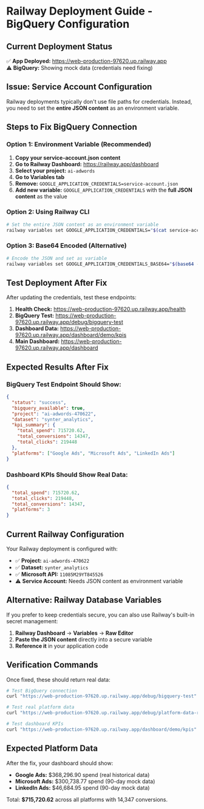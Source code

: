 # Railway Deployment Guide - BigQuery Configuration

## Current Deployment Status
✅ **App Deployed:** https://web-production-97620.up.railway.app  
⚠️ **BigQuery:** Showing mock data (credentials need fixing)

## Issue: Service Account Configuration

Railway deployments typically don't use file paths for credentials. Instead, you need to set the **entire JSON content** as an environment variable.

## Steps to Fix BigQuery Connection

### Option 1: Environment Variable (Recommended)

1. **Copy your service-account.json content**
2. **Go to Railway Dashboard:** https://railway.app/dashboard
3. **Select your project:** `ai-adwords`
4. **Go to Variables tab**
5. **Remove:** `GOOGLE_APPLICATION_CREDENTIALS=service-account.json`
6. **Add new variable:** `GOOGLE_APPLICATION_CREDENTIALS` with the **full JSON content** as the value

### Option 2: Using Railway CLI

```bash
# Set the entire JSON content as an environment variable
railway variables set GOOGLE_APPLICATION_CREDENTIALS="$(cat service-account.json)"
```

### Option 3: Base64 Encoded (Alternative)

```bash
# Encode the JSON and set as variable
railway variables set GOOGLE_APPLICATION_CREDENTIALS_BASE64="$(base64 -i service-account.json)"
```

## Test Deployment After Fix

After updating the credentials, test these endpoints:

1. **Health Check:** https://web-production-97620.up.railway.app/health
2. **BigQuery Test:** https://web-production-97620.up.railway.app/debug/bigquery-test  
3. **Dashboard Data:** https://web-production-97620.up.railway.app/dashboard/demo/kpis
4. **Main Dashboard:** https://web-production-97620.up.railway.app/dashboard

## Expected Results After Fix

### BigQuery Test Endpoint Should Show:
```json
{
  "status": "success",
  "bigquery_available": true,
  "project": "ai-adwords-470622",
  "dataset": "synter_analytics",
  "kpi_summary": {
    "total_spend": 715720.62,
    "total_conversions": 14347,
    "total_clicks": 219448
  },
  "platforms": ["Google Ads", "Microsoft Ads", "LinkedIn Ads"]
}
```

### Dashboard KPIs Should Show Real Data:
```json
{
  "total_spend": 715720.62,
  "total_clicks": 219448,
  "total_conversions": 14347,
  "platforms": 3
}
```

## Current Railway Configuration

Your Railway deployment is configured with:
- ✅ **Project:** `ai-adwords-470622`
- ✅ **Dataset:** `synter_analytics`  
- ✅ **Microsoft API:** `11085M29YT845526`
- ⚠️ **Service Account:** Needs JSON content as environment variable

## Alternative: Railway Database Variables

If you prefer to keep credentials secure, you can also use Railway's built-in secret management:

1. **Railway Dashboard** → **Variables** → **Raw Editor**
2. **Paste the JSON content** directly into a secure variable
3. **Reference it** in your application code

## Verification Commands

Once fixed, these should return real data:

```bash
# Test BigQuery connection
curl "https://web-production-97620.up.railway.app/debug/bigquery-test"

# Test real platform data  
curl "https://web-production-97620.up.railway.app/debug/platform-data-real"

# Test dashboard KPIs
curl "https://web-production-97620.up.railway.app/dashboard/demo/kpis"
```

## Expected Platform Data

After the fix, your dashboard should show:
- **Google Ads:** $368,296.90 spend (real historical data)
- **Microsoft Ads:** $300,738.77 spend (90-day mock data)
- **LinkedIn Ads:** $46,684.95 spend (90-day mock data)

Total: **$715,720.62** across all platforms with 14,347 conversions.

